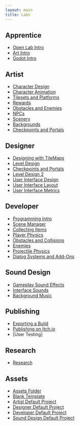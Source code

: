 ```yaml
---
layout: main
title: Labs
---
```


## Apprentice
- [Open Lab Intro](0-0_Open_Lab_Intro)
- [Art Intro](0-1_Art_Intro)
- [Godot Intro](0-2_Godot_Intro)
   
## Artist
- [Character Design](2-0_Character_Design)
- [Character Animation](2-1_Character_Animation)
- [Tilesets and Platforms](2-2_Tilesets_and_Platforms)
- [Rewards](2-3_Rewards)
- [Obstacles and Enemies](2-4_Obstacles_and_Enemies)
- [NPCs](2-5_NPCs)
- [Scenery](2-6_Scenery)
- [Backgrounds](2-7_Backgrounds)
- [Checkpoints and Portals](2-8_Checkpoints_and_Portals)

## Designer
- [Designing with TileMaps](3-0_Designing_with_TileMaps)
- [Level Design](3-1_Level_Design)
- [Checkpoints and Portals](3-2_Checkpoints_and_Portals)
- [Level Design 2](3-3_Level_Design_2)
- [User Interface Design](3-5_User_Interface_Design)
- [User Interface Layout](3-6_User_Interface_Layout)
- [User Interface Metrics](3-7_Metrics)

## Developer
- [Programming Intro](1-0_Programming_Intro)
- [Scene Manager](1-1_Scene_Manager)
- [Collecting Items](1-2_Collecting_Items)
- [Player Physics](1-3_Player_Physics)
- [Obstacles and Collisions](1-4_Obstacles_and_Collisions)
- [Enemies](1-5_Enemies)
- [Projectile Physics](1-6_Projectile_Physics)
- [Dialog Systems and Add-Ons](1-7_Dialog_Systems_and_Add-Ons)

## Sound Design
- [Gameplay Sound Effects](4-0_Gameplay_Sound_Effects)
- [Interface Sounds](4-1_Interface_Sounds)
- [Background Music](4-2_Background_Music)

## Publishing
- [Exporting a Build](5-0_Exporting_a_Build)
- [Publishing on Itch.io](5-1_Publishing_on_Itch)
- [User Testing]

## Research
- [Research](6-0_Research)

## Assets
- [Assets Folder](./Assets.zip)
- [Blank Template](./Blank_Template.zip)
- [Artist Default Project](./Artist_Default.zip)
- [Designer Default Project](./Designer_Default.zip)
- [Developer Default Project](./Developer_Default.zip)
- [Sound Design Default Project](./Sound_Default.zip)


<!--
- Publishing
 -->